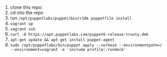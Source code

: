 1. clone this repo: 
2. cd into the repo
3. run `/opt/puppetlabs/puppet/bin/r10k puppetfile install`
4. `vagrant up`
5. `vagrant ssh`
6. `curl -O https://apt.puppetlabs.com/puppet6-release-trusty.deb`
7. `apt-get update && apt-get install puppet-agent`
8. `sudo /opt/puppetlabs/bin/puppet apply --verbose --environmentpath=/ --environment=vagrant -e 'include profile::rundeck'`
